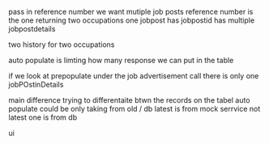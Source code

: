 pass in reference number we want mutiple job posts
	reference number is the one returning two occupations
one jobpost has jobpostid has multiple jobpostdetails

two history for two occupations

auto populate is limting how many response we can put in the table

if we look at prepopulate under the job advertisement call there is only one jobPOstinDetails

main difference trying to differentaite btwn the records on the tabel
auto populate could be only taking from old / db
latest is from mock serrvice 
not latest one is from db


ui
